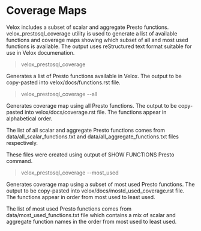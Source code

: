# Coverage Maps

Velox includes a subset of scalar and aggregate Presto functions.
velox_prestosql_coverage utility is used to generate a list of available
functions and coverage maps showing which subset of all and most used functions
is available. The output uses reStructured text format suitable for use in
Velox documenation.

> velox_prestosql_coverage

Generates a list of Presto functions available in Velox. The output
to be copy-pasted into velox/docs/functions.rst file.

> velox_prestosql_coverage --all

Generates coverage map using all Presto functions. The output to be copy-pasted
into velox/docs/coverage.rst file. The functions appear in alphabetical order.

The list of all scalar and aggregate Presto functions comes from
data/all_scalar_functions.txt and data/all_aggregate_functions.txt files respectively.

These files were created using output of SHOW FUNCTIONS Presto command.

> velox_prestosql_coverage --most_used

Generates coverage map using a subset of most used Presto functions. The output
to be copy-pasted into velox/docs/mostd_used_coverage.rst file. The functions
appear in order from most used to least used.

The list of most used Presto functions comes from data/most_used_functions.txt file
which contains a mix of scalar and aggregate function names in the order from
most used to least used.
